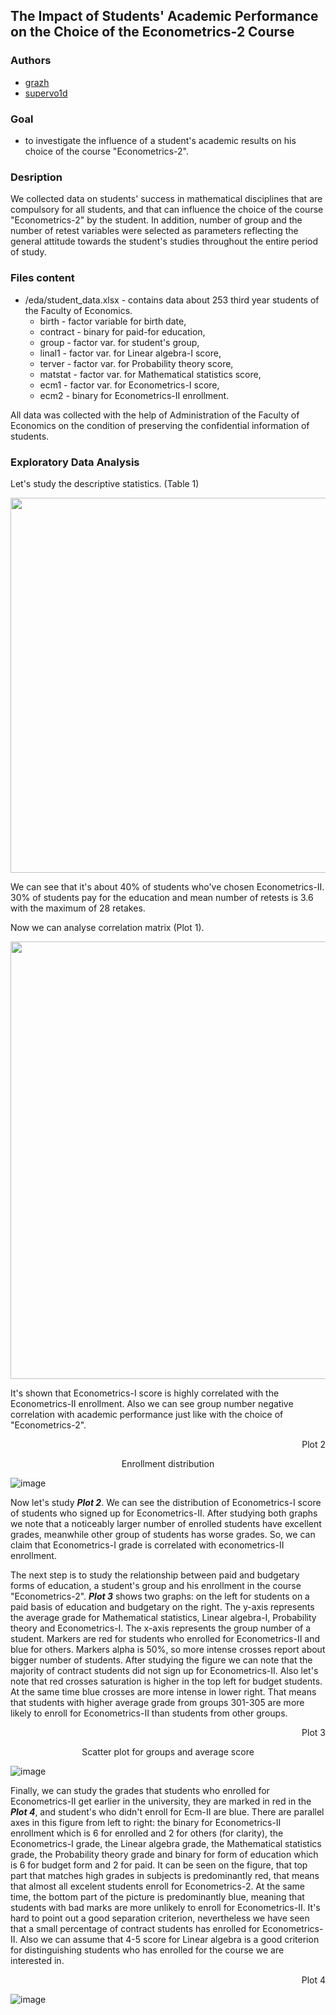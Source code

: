 ## The Impact of Students' Academic Performance on the Choice of the Econometrics-2 Course
### Authors

* [grazh](https://github.com/grazh)
* [supervo1d](https://github.com/superVo1d)

### Goal
- to investigate the influence of a student's academic results on his choice of the course "Econometrics-2".

### Desription
We collected data on students' success in mathematical disciplines that are compulsory for all students, and that can influence the choice of the course "Econometrics-2" by the student. In addition, number of group and the number of retest variables were selected as parameters reflecting the general attitude towards the student's studies throughout the entire period of study.

### Files content
* /eda/student_data.xlsx - contains data about 253 third year students of the Faculty of Economics.
  * birth - factor variable for birth date,
  * contract - binary for paid-for education,
  * group - factor var. for student's group,
  * linal1 - factor var. for Linear algebra-I score,
  * terver - factor var. for Probability theory score,
  * matstat - factor var. for Mathematical statistics score,
  * ecm1 - factor var. for Econometrics-I score,
  * ecm2 - binary for Econometrics-II enrollment.

All data was collected with the help of Administration of the Faculty of Economics on the condition of preserving the confidential information of students.

### Exploratory Data Analysis

Let's study the descriptive statistics. (Table 1)

<p align="center">
  <img width="700" height="600" src="https://user-images.githubusercontent.com/55653514/111038709-7e30db00-843b-11eb-968b-76288c0af599.png">
</p>

We can see that it's about 40% of students who've chosen Econometrics-II. 30% of students pay for the education and mean number of retests is 3.6 with the maximum of 28 retakes.

Now we can analyse correlation matrix (Plot 1).

<p align="center">
  <img width="700" height="700" src="https://user-images.githubusercontent.com/55653514/111039765-c8688b00-8440-11eb-9e5b-d8412600c8d8.png">
</p>

It's shown that Econometrics-I score is highly correlated with the Econometrics-II enrollment. Also we can see group number negative correlation with academic performance just like with the choice of "Econometrics-2".

<p align="right">
  Plot 2
</p>


<p align="center">
  Enrollment distribution
</p>

![image](https://github.com/grazh/elec_preferences_prediction/blob/master/plots/ecm1_mark.png)

Now let's study ***Plot 2***. We can see the distribution of Econometrics-I score of students who signed up for Econometrics-II. After studying both graphs we note that a noticeably larger number of enrolled students have excellent grades, meanwhile other group of students has worse grades. So, we can claim that Econometrics-I grade is correlated with econometrics-II enrollment.

The next step is to study the relationship between paid and budgetary forms of education, a student's group and his enrollment in the course "Econometrics-2". ***Plot 3*** shows two graphs: on the left for students on a paid basis of education and budgetary on the right. The y-axis represents the average grade for Mathematical statistics, Linear algebra-I, Probability theory and Econometrics-I. The x-axis represents the group number of a student. Markers are red for students who enrolled for Econometrics-II and blue for others. Markers alpha is 50%, so more intense crosses report about bigger number of students. After studying the figure we can note that the majority of contract students did not sign up for Econometrics-II. Also let's note that red crosses saturation is higher in the top left for budget students. At the same time blue crosses are more intense in lower right. That means that students with higher average grade from groups 301-305 are more likely to enroll for Econometrics-II than students from other groups.

<p align="right">
  Plot 3
</p>

<p align="center">
  Scatter plot for groups and average score
</p>

![image](https://github.com/grazh/elec_preferences_prediction/blob/master/plots/contract_means.png)


Finally, we can study the grades that students who enrolled for Econometrics-II get earlier in the university, they are marked in red in the ***Plot 4***, and student's who didn't enroll for Ecm-II are blue. There are parallel axes in this figure from left to right: the binary for Econometrics-II enrollment which is 6 for enrolled and 2 for others (for clarity), the Econometrics-I grade, the Linear algebra grade, the Mathematical statistics grade, the Probability theory grade and binary for form of education which is 6 for budget form and 2 for paid. It can be seen on the figure, that top part that matches high grades in subjects is predominantly red, that means that almost all excelent students enroll for Econometrics-2. At the same time, the bottom part of the picture is predominantly blue, meaning that students with bad marks are more unlikely to enroll for Econometrics-II. It's hard to point out a good separation criterion, nevertheless we have seen that a small percentage of contract students has enrolled for Econometrics-II. Also we can assume that 4-5 score for Linear algebra is a good criterion for distinguishing students who has enrolled for the course we are interested in.

<p align="right">
  Plot 4
</p>

![image](https://github.com/grazh/elec_preferences_prediction/blob/master/plots/parallel.jpg)
